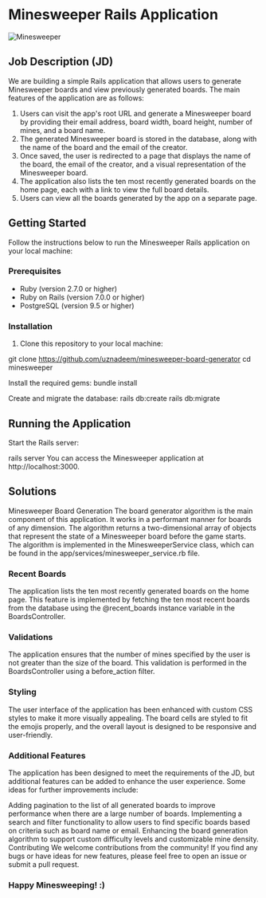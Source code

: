 # Minesweeper Rails Application

![Minesweeper](minesweeper.png)

## Job Description (JD)

We are building a simple Rails application that allows users to generate Minesweeper boards and view previously generated boards. The main features of the application are as follows:

1. Users can visit the app's root URL and generate a Minesweeper board by providing their email address, board width, board height, number of mines, and a board name.
2. The generated Minesweeper board is stored in the database, along with the name of the board and the email of the creator.
3. Once saved, the user is redirected to a page that displays the name of the board, the email of the creator, and a visual representation of the Minesweeper board.
4. The application also lists the ten most recently generated boards on the home page, each with a link to view the full board details.
5. Users can view all the boards generated by the app on a separate page.

## Getting Started

Follow the instructions below to run the Minesweeper Rails application on your local machine:

### Prerequisites

- Ruby (version 2.7.0 or higher)
- Ruby on Rails (version 7.0.0 or higher)
- PostgreSQL (version 9.5 or higher)

### Installation

1. Clone this repository to your local machine:

git clone https://github.com/uznadeem/minesweeper-board-generator
cd minesweeper

Install the required gems:
bundle install

Create and migrate the database:
rails db:create
rails db:migrate

## Running the Application

Start the Rails server:

rails server
You can access the Minesweeper application at http://localhost:3000.

## Solutions
Minesweeper Board Generation
The board generator algorithm is the main component of this application. It works in a performant manner for boards of any dimension. The algorithm returns a two-dimensional array of objects that represent the state of a Minesweeper board before the game starts. The algorithm is implemented in the MinesweeperService class, which can be found in the app/services/minesweeper_service.rb file.

### Recent Boards
The application lists the ten most recently generated boards on the home page. This feature is implemented by fetching the ten most recent boards from the database using the @recent_boards instance variable in the BoardsController.

### Validations
The application ensures that the number of mines specified by the user is not greater than the size of the board. This validation is performed in the BoardsController using a before_action filter.

### Styling
The user interface of the application has been enhanced with custom CSS styles to make it more visually appealing. The board cells are styled to fit the emojis properly, and the overall layout is designed to be responsive and user-friendly.

### Additional Features
The application has been designed to meet the requirements of the JD, but additional features can be added to enhance the user experience. Some ideas for further improvements include:

Adding pagination to the list of all generated boards to improve performance when there are a large number of boards.
Implementing a search and filter functionality to allow users to find specific boards based on criteria such as board name or email.
Enhancing the board generation algorithm to support custom difficulty levels and customizable mine density.
Contributing
We welcome contributions from the community! If you find any bugs or have ideas for new features, please feel free to open an issue or submit a pull request.

### Happy Minesweeping! :)